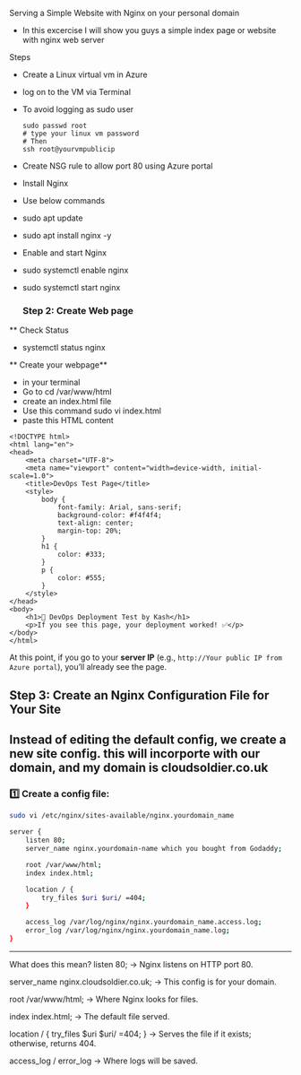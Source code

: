 Serving a Simple Website with Nginx on your personal domain

- In this excercise I will show you guys a simple index page or website with nginx web server


Steps
- Create a Linux virtual vm in Azure 
- log on to the VM via Terminal
- To avoid logging as sudo user
  ```
  sudo passwd root
  # type your linux vm password
  # Then
  ssh root@yourvmpublicip
  ```
- Create NSG rule to allow port 80 using Azure portal
- Install Nginx
- Use below commands
- sudo apt update
- sudo apt install nginx -y
- Enable and start Nginx
- sudo systemctl enable nginx
- sudo systemctl start nginx

  ### Step 2: Create Web page ###

** Check Status

- systemctl status nginx

** Create your webpage**
- in your terminal
- Go to cd /var/www/html
- create an index.html file
- Use this command sudo vi index.html
- paste this HTML content

```
<!DOCTYPE html>
<html lang="en">
<head>
    <meta charset="UTF-8">
    <meta name="viewport" content="width=device-width, initial-scale=1.0">
    <title>DevOps Test Page</title>
    <style>
        body {
            font-family: Arial, sans-serif;
            background-color: #f4f4f4;
            text-align: center;
            margin-top: 20%;
        }
        h1 {
            color: #333;
        }
        p {
            color: #555;
        }
    </style>
</head>
<body>
    <h1>🚀 DevOps Deployment Test by Kash</h1>
    <p>If you see this page, your deployment worked! ✅</p>
</body>
</html>
```

At this point, if you go to your **server IP** (e.g., `http://Your public IP from Azure portal`), you’ll already see the page.

## **Step 3: Create an Nginx Configuration File for Your Site**

Instead of editing the **default config**, we create a **new site config**.
this will incorporte with our domain, and my domain is cloudsoldier.co.uk
---

### 1️⃣ Create a config file:

```bash
sudo vi /etc/nginx/sites-available/nginx.yourdomain_name

server {
    listen 80;
    server_name nginx.yourdomain-name which you bought from Godaddy;

    root /var/www/html;
    index index.html;

    location / {
        try_files $uri $uri/ =404;
    }

    access_log /var/log/nginx/nginx.yourdomain_name.access.log;
    error_log /var/log/nginx/nginx.yourdomain_name.log;
}

```
---

What does this mean?
listen 80; → Nginx listens on HTTP port 80.

server_name nginx.cloudsoldier.co.uk; → This config is for your domain.

root /var/www/html; → Where Nginx looks for files.

index index.html; → The default file served.

location / { try_files $uri $uri/ =404; } → Serves the file if it exists; otherwise, returns 404.

access_log / error_log → Where logs will be saved.
